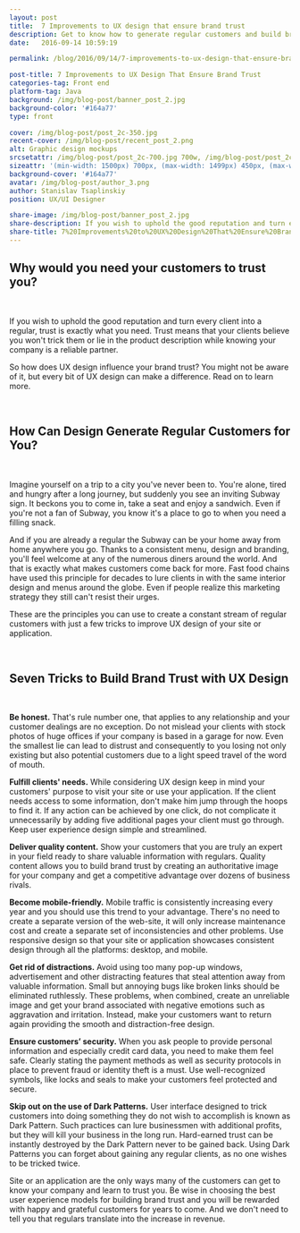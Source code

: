 ```yaml
---
layout: post
title:  7 Improvements to UX design that ensure brand trust
description: Get to know how to generate regular customers and build brand trust by making seven improvements in your website or application UX design.
date:   2016-09-14 10:59:19

permalink: /blog/2016/09/14/7-improvements-to-ux-design-that-ensure-brand-trust/

post-title: 7 Improvements to UX Design That Ensure Brand Trust
categories-tag: Front end
platform-tag: Java
background: /img/blog-post/banner_post_2.jpg
background-color: '#164a77'
type: front

cover: /img/blog-post/post_2c-350.jpg
recent-cover: /img/blog-post/recent_post_2.png
alt: Graphic design mockups
srcsetattr: /img/blog-post/post_2c-700.jpg 700w, /img/blog-post/post_2c-450.jpg 450w, /img/blog-post/post_2c-350.jpg 350w
sizeattr: '(min-width: 1500px) 700px, (max-width: 1499px) 450px, (max-width: 1000px) 350px, 700px'
background-cover: '#164a77'
avatar: /img/blog-post/author_3.png
author: Stanislav Tsaplinskiy
position: UX/UI Designer

share-image: /img/blog-post/banner_post_2.jpg
share-description: If you wish to uphold the good reputation and turn every client into a regular, trust is exactly what you need. Trust means that your clients believe you won't trick them or lie in the product description while knowing your company is a reliable partner.
share-title: 7%20Improvements%20to%20UX%20Design%20That%20Ensure%20Brand%20Trust
---
```


<div class="post-body p-t-6rem">
    <h2>Why would you need your customers to trust you?</h2><br>
    <p>If you wish to uphold the good reputation and turn every client into a regular, trust is exactly what you need. Trust means that your clients believe you won't trick them or lie in the product description while knowing your company is a reliable partner.</p>
    <p>So how does UX design influence your brand trust? You might not be aware of it, but every bit of UX design can make a difference. Read on to learn more.</p>
    <br>
    <h2>How Can Design Generate Regular Customers for You?</h2><br>
    <p>Imagine yourself on a trip to a city you've never been to. You're alone, tired and hungry after a long journey, but suddenly you see an inviting Subway sign. It beckons you to come in, take a seat and enjoy a sandwich. Even if you're not a fan of Subway, you know it's a place to go to when you need a filling snack.</p>
    <p>And if you are already a regular the Subway can be your home away from home anywhere you go. Thanks to a consistent menu, design and branding, you'll feel welcome at any of the numerous diners around the world. And that is exactly what makes customers come back for more. Fast food chains have used this principle for decades to lure clients in with the same interior design and menus around the globe. Even if people realize this marketing strategy they still can't resist their urges.</p>
    <p>These are the principles you can use to create a constant stream of regular customers with just a few tricks to improve UX design of your site or application.</p>
    <br>
    <h2>Seven Tricks to Build Brand Trust with UX Design</h2><br>
    <p><strong>Be honest.</strong> That's rule number one, that applies to any relationship and your customer dealings are no exception. Do not mislead your clients with stock photos of huge offices if your company is based in a garage for now. Even the smallest lie can lead to distrust and consequently to you losing not only existing but also potential customers due to a light speed travel of the word of mouth.</p>
    <p><strong>Fulfill clients' needs.</strong> While considering UX design keep in mind your customers' purpose to visit your site or use your application. If the client needs access to some information, don't make him jump through the hoops to find it. If any action can be achieved by one click, do not complicate it unnecessarily by adding five additional pages your client must go through. Keep user experience design simple and streamlined.</p>
    <p><strong>Deliver quality content.</strong> Show your customers that you are truly an expert in your field ready to share valuable information with regulars. Quality content allows you to build brand trust by creating an authoritative image for your company and get a competitive advantage over dozens of business rivals.</p>
    <p><strong>Become mobile-friendly.</strong> Mobile traffic is consistently increasing every year and you should use this trend to your advantage. There's no need to create a separate version of the web-site, it will only increase maintenance cost and create a separate set of inconsistencies and other problems. Use responsive design so that your site or application showcases consistent design through all the platforms: desktop, and mobile.</p>
    <p><strong>Get rid of distractions.</strong> Avoid using too many pop-up windows, advertisement and other distracting features that steal attention away from valuable information. Small but annoying bugs like broken links should be eliminated ruthlessly. These problems, when combined, create an unreliable image and get your brand associated with negative emotions such as aggravation and irritation. Instead, make your customers want to return again providing the smooth and distraction-free design.</p>
    <p><strong>Ensure customers’ security.</strong> When you ask people to provide personal information and especially credit card data, you need to make them feel safe. Clearly stating the payment methods as well as security protocols in place to prevent fraud or identity theft is a must. Use well-recognized symbols, like locks and seals to make your customers feel protected and secure.</p>
    <p><strong>Skip out on the use of Dark Patterns.</strong> User interface designed to trick customers into doing something they do not wish to accomplish is known as Dark Pattern. Such practices can lure businessmen with additional profits, but they will kill your business in the long run. Hard-earned trust can be instantly destroyed by the Dark Pattern never to be gained back. Using Dark Patterns you can forget about gaining any regular clients, as no one wishes to be tricked twice.</p>
    <p>Site or an application are the only ways many of the customers can get to know your company and learn to trust you. Be wise in choosing the best user experience models for building brand trust and you will be rewarded with happy and grateful customers for years to come. And we don't need to tell you that regulars translate into the increase in revenue.</p>
</div>